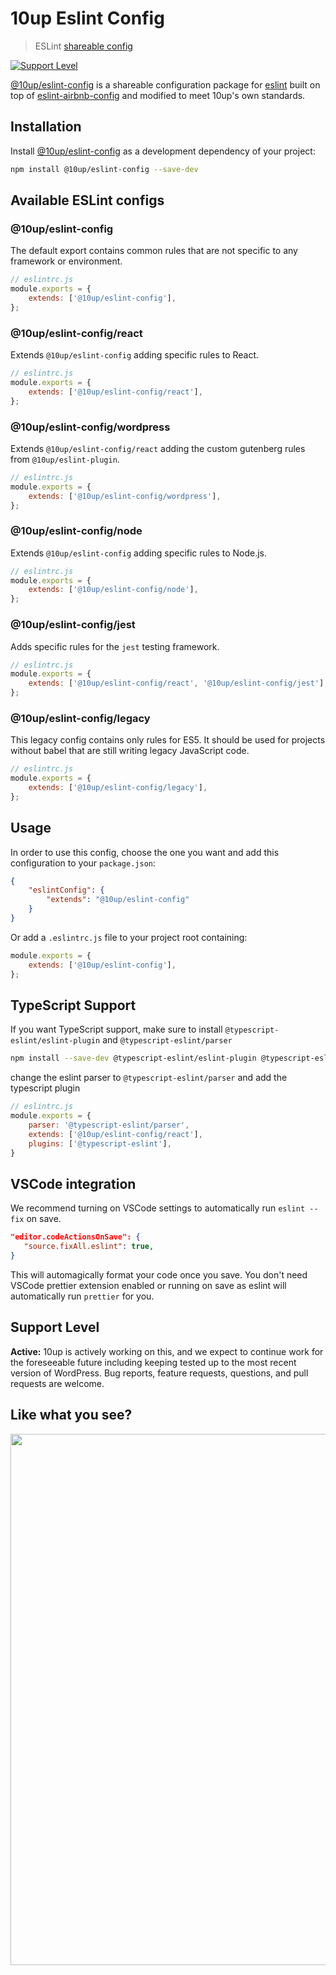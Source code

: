 # 10up Eslint Config

> ESLint [shareable config](https://github.com/10up/eslint-config)

[![Support Level](https://img.shields.io/badge/support-active-green.svg)](#support-level)

[@10up/eslint-config](https://github.com/10up/eslint-config) is a shareable configuration package for [eslint](http://eslint.org) built on top of [eslint-airbnb-config](https://github.com/airbnb/javascript) and modified to meet 10up's own standards.

## Installation

Install [@10up/eslint-config](https://github.com/10up/eslint-config) as a development dependency of your project:

```sh
npm install @10up/eslint-config --save-dev
```

## Available ESLint configs

### @10up/eslint-config

The default export contains common rules that are not specific to any framework or environment.

```js
// eslintrc.js
module.exports = {
	extends: ['@10up/eslint-config'],
};
```

### @10up/eslint-config/react

Extends `@10up/eslint-config` adding specific rules to React.

```js
// eslintrc.js
module.exports = {
	extends: ['@10up/eslint-config/react'],
};
```

### @10up/eslint-config/wordpress

Extends `@10up/eslint-config/react` adding the custom gutenberg rules from `@10up/eslint-plugin`.

```js
// eslintrc.js
module.exports = {
	extends: ['@10up/eslint-config/wordpress'],
};
```

### @10up/eslint-config/node

Extends `@10up/eslint-config` adding specific rules to Node.js.

```js
// eslintrc.js
module.exports = {
	extends: ['@10up/eslint-config/node'],
};
```

### @10up/eslint-config/jest

Adds specific rules for the `jest` testing framework.

```js
// eslintrc.js
module.exports = {
	extends: ['@10up/eslint-config/react', '@10up/eslint-config/jest'],
};
```

### @10up/eslint-config/legacy

This legacy config contains only rules for ES5. It should be used for projects without babel that are still writing legacy JavaScript code.

```js
// eslintrc.js
module.exports = {
	extends: ['@10up/eslint-config/legacy'],
};
```

## Usage

In order to use this config, choose the one you want and add this configuration to your `package.json`:

```json
{
    "eslintConfig": {
        "extends": "@10up/eslint-config"
    }
}
```

Or add a `.eslintrc.js` file to your project root containing:
```js
module.exports = {
	extends: ['@10up/eslint-config'],
};
```

## TypeScript Support

If you want TypeScript support, make sure to install `@typescript-eslint/eslint-plugin` and `@typescript-eslint/parser`

```sh
npm install --save-dev @typescript-eslint/eslint-plugin @typescript-eslint/parser
```

change the eslint parser to `@typescript-eslint/parser` and add the typescript plugin

```js
// eslintrc.js
module.exports = {
	parser: '@typescript-eslint/parser',
	extends: ['@10up/eslint-config/react'],
	plugins: ['@typescript-eslint'],
}
```

## VSCode integration

We recommend turning on VSCode settings to automatically run `eslint --fix` on save.

```json
"editor.codeActionsOnSave": {
   "source.fixAll.eslint": true,
}
```

This will automagically format your code once you save. You don't need VSCode prettier extension enabled or running on save as eslint will automatically run `prettier` for you.

## Support Level

**Active:** 10up is actively working on this, and we expect to continue work for the foreseeable future including keeping tested up to the most recent version of WordPress.  Bug reports, feature requests, questions, and pull requests are welcome.

## Like what you see?

<a href="http://10up.com/contact/"><img src="https://10up.com/uploads/2016/10/10up-Github-Banner.png" width="850"></a>
